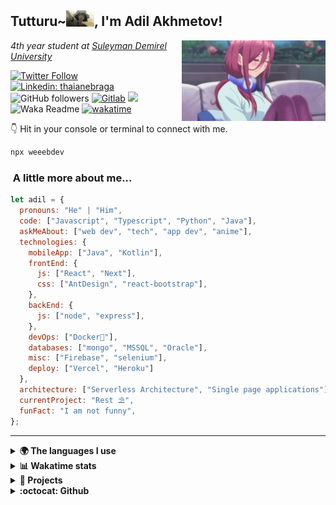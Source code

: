 <h2>Tutturu~<img src="img/tuturu.gif" width="45" alt="">, I'm Adil Akhmetov! <img src="img/miku-dance.gif" width="50" alt=""></h2>
<img align='right' src="img/miku.gif" width="230" alt="">
<p><em>4th year student at <a href="https://sdu.edu.kz/">Suleyman Demirel University</a>
<a href="https://sdu.edu.kz/"><img src="img/sdu-ahegao.svg" align="right" width="100" alt=""></a>
</em></p>

[![Twitter Follow](https://img.shields.io/twitter/follow/weeebdev?label=Follow)](https://twitter.com/intent/follow?screen_name=weeebdev)
[![Linkedin: thaianebraga](https://img.shields.io/badge/-adildev-blue?style=flat-square&logo=Linkedin&logoColor=white&link=https://www.linkedin.com/in/adildev/)](https://www.linkedin.com/in/adildev/)
![GitHub followers](https://img.shields.io/github/followers/weeebdev?label=Follow&style=flat-square)
[![Gitlab](https://img.shields.io/badge/Gitlab-weeebdev-orange?style=flat-square&logo=gitlab)](https://gitlab.com/weeebdev)
![](https://visitor-badge.glitch.me/badge?page_id=weeebdev.weeebdev)
![Waka Readme](https://github.com/weeebdev/weeebdev/workflows/Waka%20Readme/badge.svg)
[![wakatime](https://wakatime.com/badge/user/1fb6390f-222e-4088-8de8-840ef1443858.svg)](https://wakatime.com/@1fb6390f-222e-4088-8de8-840ef1443858)
<!-- [![Leetcode badge](https://leetcode-badge.chyroc.cn/?name=user3449f)](https://leetcode.com/user3449f/) -->

👇 Hit in your console or terminal to connect with me.

```bash
npx weeebdev
```

### <img src="https://media.giphy.com/media/VgCDAzcKvsR6OM0uWg/giphy.gif" width="50" alt=""> A little more about me...

```javascript
let adil = {
  pronouns: "He" | "Him",
  code: ["Javascript", "Typescript", "Python", "Java"],
  askMeAbout: ["web dev", "tech", "app dev", "anime"],
  technologies: {
    mobileApp: ["Java", "Kotlin"],
    frontEnd: {
      js: ["React", "Next"],
      css: ["AntDesign", "react-bootstrap"],
    },
    backEnd: {
      js: ["node", "express"],
    },
    devOps: ["Docker🐳"],
    databases: ["mongo", "MSSQL", "Oracle"],
    misc: ["Firebase", "selenium"],
    deploy: ["Vercel", "Heroku"]
  },
  architecture: ["Serverless Architecture", "Single page applications"],
  currentProject: "Rest ⛱",
  funFact: "I am not funny",
};
```

---

<details>
  <summary><b>🌍 The languages I use</b></summary>
  <hr>
  
  
| ⏰ Past month | ⌛️ Past Year |
|---|---|
| <a href="https://wakatime.com/@adildev"><img src="https://wakatime.com/share/@adilDev/4ebe423a-b427-4031-b073-d221b9528df7.svg" height="300px"></a> | <a href="https://wakatime.com/@adildev"><img src="https://wakatime.com/share/@adilDev/1b4a30f1-9a7f-47fe-b8d2-0fc90f37fcd3.svg" height="300px"></a> |
</details>

<details>
<summary><b>📊 Wakatime stats</b><br></summary>
<div>
<hr/>

<!--START_SECTION:waka-->
![Profile Views](http://img.shields.io/badge/Profile%20Views-13-blue)

![Lines of code](https://img.shields.io/badge/From%20Hello%20World%20I%27ve%20Written-1.9%20million%20lines%20of%20code-blue)

**🐱 My GitHub Data** 

> 🏆 598 Contributions in the Year 2021
 > 
> 📦 266.6 kB Used in GitHub's Storage 
 > 
> 💼 Opted to Hire
 > 
> 📜 34 Public Repositories 
 > 
> 🔑 9 Private Repositories  
 > 
**I'm a Night 🦉** 

```text
🌞 Morning    36 commits     █░░░░░░░░░░░░░░░░░░░░░░░░   5.42% 
🌆 Daytime    183 commits    ███████░░░░░░░░░░░░░░░░░░   27.56% 
🌃 Evening    353 commits    █████████████░░░░░░░░░░░░   53.16% 
🌙 Night      92 commits     ███░░░░░░░░░░░░░░░░░░░░░░   13.86%

```
📅 **I'm Most Productive on Thursday** 

```text
Monday       104 commits    ████░░░░░░░░░░░░░░░░░░░░░   15.66% 
Tuesday      78 commits     ███░░░░░░░░░░░░░░░░░░░░░░   11.75% 
Wednesday    66 commits     ██░░░░░░░░░░░░░░░░░░░░░░░   9.94% 
Thursday     177 commits    ██████░░░░░░░░░░░░░░░░░░░   26.66% 
Friday       52 commits     ██░░░░░░░░░░░░░░░░░░░░░░░   7.83% 
Saturday     115 commits    ████░░░░░░░░░░░░░░░░░░░░░   17.32% 
Sunday       72 commits     ██░░░░░░░░░░░░░░░░░░░░░░░   10.84%

```


📊 **This Week I Spent My Time On** 

```text
⌚︎ Time Zone: Asia/Almaty

💬 Programming Languages: 
TypeScript               16 hrs 50 mins      █████████████████░░░░░░░░   69.54% 
Go                       6 hrs 4 mins        ██████░░░░░░░░░░░░░░░░░░░   25.09% 
Other                    56 mins             █░░░░░░░░░░░░░░░░░░░░░░░░   3.88% 
JSON                     10 mins             ░░░░░░░░░░░░░░░░░░░░░░░░░   0.73% 
XML                      5 mins              ░░░░░░░░░░░░░░░░░░░░░░░░░   0.41%

🔥 Editors: 
VS Code                  23 hrs 18 mins      ████████████████████████░   96.28% 
Fish                     54 mins             █░░░░░░░░░░░░░░░░░░░░░░░░   3.72%

🐱‍💻 Projects: 
Holy Waterfall 0         15 hrs 8 mins       ███████████████░░░░░░░░░░   62.53% 
homework-9-weeebdev      2 hrs 49 mins       ███░░░░░░░░░░░░░░░░░░░░░░   11.69% 
Royal Wind 76            2 hrs 16 mins       ██░░░░░░░░░░░░░░░░░░░░░░░   9.37% 
Dry Tooth 56             1 hr 30 mins        █░░░░░░░░░░░░░░░░░░░░░░░░   6.24% 
Terminal                 54 mins             █░░░░░░░░░░░░░░░░░░░░░░░░   3.72%

💻 Operating System: 
Linux                    24 hrs 12 mins      █████████████████████████   100.0%

```

**I Mostly Code in JavaScript** 

```text
JavaScript               11 repos            ████░░░░░░░░░░░░░░░░░░░░░   18.97% 
Jupyter Notebook         11 repos            ████░░░░░░░░░░░░░░░░░░░░░   18.97% 
Go                       10 repos            ████░░░░░░░░░░░░░░░░░░░░░   17.24% 
Java                     6 repos             ██░░░░░░░░░░░░░░░░░░░░░░░   10.34% 
TypeScript               6 repos             ██░░░░░░░░░░░░░░░░░░░░░░░   10.34%

```


**Timeline**

![Chart not found](https://raw.githubusercontent.com/weeebdev/weeebdev/master/charts/bar_graph.png) 


 Last Updated on 03/11/2021
<!--END_SECTION:waka-->
</div>
</details>

<details>
<summary><b>🧾 Projects</b></summary>
<hr>

|Project|Status|
|---|---|
|[![ReadMe Card](https://github-readme-stats.vercel.app/api/pin/?username=weeebdev&repo=waifu.pics&theme=dracula)](https://github.com/weeebdev/waifu.pics)|[![time tracker](https://wakatime.com/badge/github/weeebdev/waifu.pics.svg)](https://wakatime.com/badge/github/weeebdev/waifu.pics)|
|[![ReadMe Card](https://github-readme-stats.vercel.app/api/pin/?username=mentor-ship&repo=mentorship&theme=dracula)](https://github.com/Mentor-ship/Mentorship)|[![time tracker](https://wakatime.com/badge/github/Mentor-ship/Mentorship.svg)](https://wakatime.com/badge/github/Mentor-ship/Mentorship)|
|[![ReadMe Card](https://github-readme-stats.vercel.app/api/pin/?username=masters-and-Abu&repo=tolqyn&theme=dracula)](https://github.com/Masters-and-Abu/Tolqyn)|[![time tracker](https://wakatime.com/badge/github/Masters-and-Abu/Tolqyn.svg)](https://wakatime.com/badge/github/Masters-and-Abu/Tolqyn)|
|[![ReadMe Card](https://github-readme-stats.vercel.app/api/pin/?username=dracula&repo=unigram&theme=dracula)](https://github.com/dracula/unigram)||

</details>

<details>
  <summary><b>:octocat: Github</b></summary>
  <hr>
  <a href="https://sourcekarma.vercel.app/weeebdev"><img src="https://sourcekarma-og.vercel.app/api/weeebdev/github" alt="" align="left"/></a>
  <img src="https://github-readme-stats.vercel.app/api?username=weeebdev&show_icons=true&theme=dracula&hide_title=true&hide_rank=true&count_private=true" align="right"/>
</details>
<div align="center">
  <kbd>
    <img src="https://waifu.now.sh/sfw/hug" alt="">
  </kbd>
</div>
